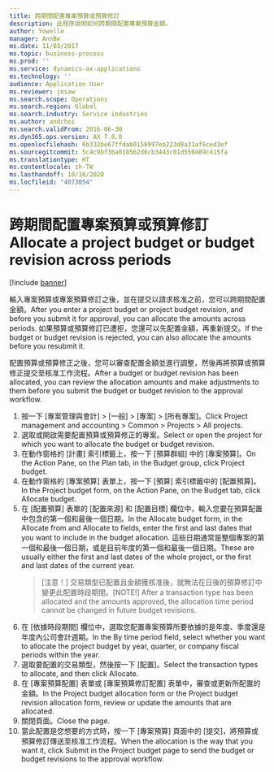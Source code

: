 ```yaml
---
title: 跨期間配置專案預算或預算修訂
description: 此程序說明如何跨期間配置專案預算金額。
author: Yowelle
manager: AnnBe
ms.date: 11/03/2017
ms.topic: business-process
ms.prod: ''
ms.service: dynamics-ax-applications
ms.technology: ''
audience: Application User
ms.reviewer: josaw
ms.search.scope: Operations
ms.search.region: Global
ms.search.industry: Service industries
ms.author: andchoi
ms.search.validFrom: 2016-06-30
ms.dyn365.ops.version: AX 7.0.0
ms.openlocfilehash: 6b332be67ffdab0156997eb223d8a31af6ced3ef
ms.sourcegitcommit: 5c4c9bf3ba018562d6cb3443c01d550489c415fa
ms.translationtype: HT
ms.contentlocale: zh-TW
ms.lasthandoff: 10/16/2020
ms.locfileid: "4073054"
---
```

# <a name="allocate-a-project-budget-or-budget-revision-across-periods"></a><span data-ttu-id="30382-103">跨期間配置專案預算或預算修訂</span><span class="sxs-lookup"><span data-stu-id="30382-103">Allocate a project budget or budget revision across periods</span></span>

[!include [banner](../../includes/banner.md)]

<span data-ttu-id="30382-104">輸入專案預算或專案預算修訂之後，並在提交以請求核准之前，您可以跨期間配置金額。</span><span class="sxs-lookup"><span data-stu-id="30382-104">After you enter a project budget or project budget revision, and before you submit it for approval, you can allocate the amounts across periods.</span></span> <span data-ttu-id="30382-105">如果預算或預算修訂已遭拒，您還可以先配置金額，再重新提交。</span><span class="sxs-lookup"><span data-stu-id="30382-105">If the budget or budget revision is rejected, you can also allocate the amounts before you resubmit it.</span></span> 

<span data-ttu-id="30382-106">配置預算或預算修正之後，您可以審查配置金額並進行調整，然後再將預算或預算修正提交至核准工作流程。</span><span class="sxs-lookup"><span data-stu-id="30382-106">After a budget or budget revision has been allocated, you can review the allocation amounts and make adjustments to them before you submit the budget or budget revision to the approval workflow.</span></span> 

1. <span data-ttu-id="30382-107">按一下 [專案管理與會計] > [一般] > [專案] > [所有專案]。</span><span class="sxs-lookup"><span data-stu-id="30382-107">Click Project management and accounting > Common > Projects > All projects.</span></span> 
2. <span data-ttu-id="30382-108">選取或開啟需要配置預算或預算修正的專案。</span><span class="sxs-lookup"><span data-stu-id="30382-108">Select or open the project for which you want to allocate the budget or budget revision.</span></span> 
3. <span data-ttu-id="30382-109">在動作窗格的 [計畫] 索引標籤上，按一下 [預算群組] 中的 [專案預算]。</span><span class="sxs-lookup"><span data-stu-id="30382-109">On the Action Pane, on the Plan tab, in the Budget group, click Project budget.</span></span> 
4. <span data-ttu-id="30382-110">在動作窗格的 [專案預算] 表單上，按一下 [預算] 索引標籤中的 [配置預算]。</span><span class="sxs-lookup"><span data-stu-id="30382-110">In the Project budget form, on the Action Pane, on the Budget tab, click Allocate budget.</span></span> 
5. <span data-ttu-id="30382-111">在 [配置預算] 表單的 [配置來源] 和 [配置目標] 欄位中，輸入您要在預算配置中包含的第一個和最後一個日期。</span><span class="sxs-lookup"><span data-stu-id="30382-111">In the Allocate budget form, in the Allocate from and Allocate to fields, enter the first and last dates that you want to include in the budget allocation.</span></span> <span data-ttu-id="30382-112">這些日期通常是整個專案的第一個和最後一個日期，或是目前年度的第一個和最後一個日期。</span><span class="sxs-lookup"><span data-stu-id="30382-112">These are usually either the first and last dates of the whole project, or the first and last dates of the current year.</span></span>  
   > <span data-ttu-id="30382-113">[注意！] 交易類型已配置且金額獲核准後，就無法在日後的預算修訂中變更此配置時段期間。</span><span class="sxs-lookup"><span data-stu-id="30382-113">[NOTE!] After a transaction type has been allocated and the amounts approved, the allocation time period cannot be changed in future budget revisions.</span></span> 
6. <span data-ttu-id="30382-114">在 [依據時段期間] 欄位中，選取您配置專案預算所要依據的是年度、季度還是年度內公司會計週期。</span><span class="sxs-lookup"><span data-stu-id="30382-114">In the By time period field, select whether you want to allocate the project budget by year, quarter, or company fiscal periods within the year.</span></span>
7. <span data-ttu-id="30382-115">選取要配置的交易類型，然後按一下 [配置]。</span><span class="sxs-lookup"><span data-stu-id="30382-115">Select the transaction types to allocate, and then click Allocate.</span></span> 
8. <span data-ttu-id="30382-116">在 [專案預算配置] 表單或 [專案預算修訂配置] 表單中，審查或更新所配置的金額。</span><span class="sxs-lookup"><span data-stu-id="30382-116">In the Project budget allocation form or the Project budget revision allocation form, review or update the amounts that are allocated.</span></span> 
9. <span data-ttu-id="30382-117">關閉頁面。</span><span class="sxs-lookup"><span data-stu-id="30382-117">Close the page.</span></span>
10. <span data-ttu-id="30382-118">當此配置是您想要的方式時，按一下 [專案預算] 頁面中的 [提交]，將預算或預算修訂傳送至核准工作流程。</span><span class="sxs-lookup"><span data-stu-id="30382-118">When the allocation is the way that you want it, click Submit in the Project budget page to send the budget or budget revisions to the approval workflow.</span></span>  


